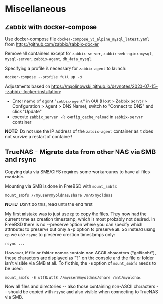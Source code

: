 Miscellaneous
=============

## Zabbix with docker-compose ##

Use docker-compose file ``docker-compose_v3_alpine_mysql_latest.yaml`` from https://github.com/zabbix/zabbix-docker

Remove all containers except for ``zabbix-server``, ``zabbix-web-nginx-mysql``, ``mysql-server``, ``zabbix-agent``, ``db_data_mysql``.

Specifying a profile is necessary for ``zabbix-agent`` to launch:

    docker-compose --profile full up -d

Adjustments based on <https://mpolinowski.github.io/devnotes/2020-07-15--zabbix-docker-installation>:
* Enter name of agent "``zabbix-agent``" in GUI (Host > Zabbix server > Configuration > Agent > DNS Name), switch to "Connect to DNS" and click "Update"
* execute ``zabbix_server -R config_cache_reload`` in ``zabbix-server`` container

**NOTE:** Do not use the IP address of the ``zabbix-agent`` container as it does not survive a restart of container!


## TrueNAS - Migrate data from other NAS via SMB and rsync ##

Copying data via SMB/CIFS requires some workarounds to have all files readable.

Mounting via SMB is done in FreeBSD with ``mount_smbfs``:

    mount_smbfs //myuser@myoldnas/share /mnt/myoldnas
   
**NOTE:** Don't do this, read until the end first!

My first mistake was to just use ``cp`` to copy the files. They now had the current time as creation timestamp, which is most probably not desired. In FreeBSD there is no --preserve option where you can specify which attributes to preserve but only a -p option to preserve all.
So instead using ``cp`` we use ``rsync`` to preserve creation timestamps only:

    rsync ...

However, if file or folder names contain non-ASCII characters ("gelöscht"), these characters are displayed as "?" on the console and the file or folder isn't visible via SMB at all. To fix this, the ``-E`` option of ``mount_smbfs`` needs to be used:

    mount_smbfs -E utf8:utf8 //myuser@myoldnas/share /mnt/myoldnas

Now all files and directories -- also those containing non-ASCII characters -- should be copied with ``rsync`` and also visible when connecting to TrueNAS via SMB.
